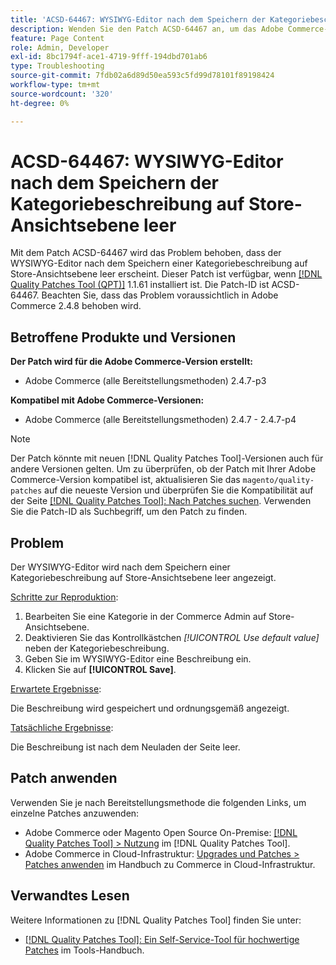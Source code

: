 ```yaml
---
title: 'ACSD-64467: WYSIWYG-Editor nach dem Speichern der Kategoriebeschreibung auf Store-Ansichtsebene leer'
description: Wenden Sie den Patch ACSD-64467 an, um das Adobe Commerce-Problem zu beheben, bei dem der WYSIWYG-Editor nach dem Speichern einer Kategoriebeschreibung auf Store-Ansichtsebene leer erscheint.
feature: Page Content
role: Admin, Developer
exl-id: 8bc1794f-ace1-4719-9fff-194dbd701ab6
type: Troubleshooting
source-git-commit: 7fdb02a6d89d50ea593c5fd99d78101f89198424
workflow-type: tm+mt
source-wordcount: '320'
ht-degree: 0%

---
```


# ACSD-64467: WYSIWYG-Editor nach dem Speichern der Kategoriebeschreibung auf Store-Ansichtsebene leer

Mit dem Patch ACSD-64467 wird das Problem behoben, dass der WYSIWYG-Editor nach dem Speichern einer Kategoriebeschreibung auf Store-Ansichtsebene leer erscheint. Dieser Patch ist verfügbar, wenn [[!DNL Quality Patches Tool (QPT)]](/help/tools/quality-patches-tool/quality-patches-tool-to-self-serve-quality-patches.md) 1.1.61 installiert ist. Die Patch-ID ist ACSD-64467. Beachten Sie, dass das Problem voraussichtlich in Adobe Commerce 2.4.8 behoben wird.

## Betroffene Produkte und Versionen

**Der Patch wird für die Adobe Commerce-Version erstellt:**

* Adobe Commerce (alle Bereitstellungsmethoden) 2.4.7-p3

**Kompatibel mit Adobe Commerce-Versionen:**

* Adobe Commerce (alle Bereitstellungsmethoden) 2.4.7 - 2.4.7-p4

>[!NOTE]
>
>Der Patch könnte mit neuen [!DNL Quality Patches Tool]-Versionen auch für andere Versionen gelten. Um zu überprüfen, ob der Patch mit Ihrer Adobe Commerce-Version kompatibel ist, aktualisieren Sie das `magento/quality-patches` auf die neueste Version und überprüfen Sie die Kompatibilität auf der Seite [[!DNL Quality Patches Tool]: Nach Patches suchen](https://experienceleague.adobe.com/tools/commerce-quality-patches/index.html). Verwenden Sie die Patch-ID als Suchbegriff, um den Patch zu finden.

## Problem

Der WYSIWYG-Editor wird nach dem Speichern einer Kategoriebeschreibung auf Store-Ansichtsebene leer angezeigt.

<u>Schritte zur Reproduktion</u>:

1. Bearbeiten Sie eine Kategorie in der Commerce Admin auf Store-Ansichtsebene.
1. Deaktivieren Sie das Kontrollkästchen *[!UICONTROL Use default value]* neben der Kategoriebeschreibung.
1. Geben Sie im WYSIWYG-Editor eine Beschreibung ein.
1. Klicken Sie auf **[!UICONTROL Save]**.

<u>Erwartete Ergebnisse</u>:

Die Beschreibung wird gespeichert und ordnungsgemäß angezeigt.

<u>Tatsächliche Ergebnisse</u>:

Die Beschreibung ist nach dem Neuladen der Seite leer.

## Patch anwenden

Verwenden Sie je nach Bereitstellungsmethode die folgenden Links, um einzelne Patches anzuwenden:

* Adobe Commerce oder Magento Open Source On-Premise: [[!DNL Quality Patches Tool] > Nutzung](/help/tools/quality-patches-tool/usage.md) im [!DNL Quality Patches Tool].
* Adobe Commerce in Cloud-Infrastruktur: [Upgrades und Patches > Patches anwenden](https://experienceleague.adobe.com/docs/commerce-cloud-service/user-guide/develop/upgrade/apply-patches.html) im Handbuch zu Commerce in Cloud-Infrastruktur.

## Verwandtes Lesen

Weitere Informationen zu [!DNL Quality Patches Tool] finden Sie unter:

* [[!DNL Quality Patches Tool]: Ein Self-Service-Tool für hochwertige Patches](/help/tools/quality-patches-tool/quality-patches-tool-to-self-serve-quality-patches.md) im Tools-Handbuch.

